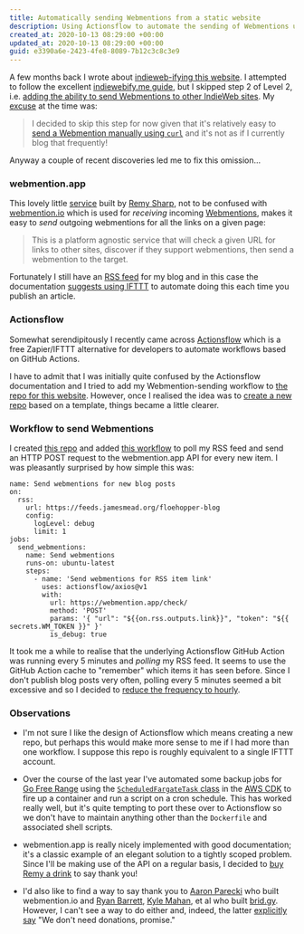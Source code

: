```yaml
---
title: Automatically sending Webmentions from a static website
description: Using Actionsflow to automate the sending of Webmentions using webmention.app
created_at: 2020-10-13 08:29:00 +00:00
updated_at: 2020-10-13 08:29:00 +00:00
guid: e3390a6e-2423-4fe8-8089-7b12c3c8c3e9
---
```


A few months back I wrote about [indieweb-ifying this website][]. I attempted to follow the excellent [indiewebify.me guide][], but I skipped step 2 of Level 2, i.e. [adding the ability to send Webmentions to other IndieWeb sites][level2-step2]. My [excuse][level2-step2-excuse] at the time was:

> I decided to skip this step for now given that it's relatively easy to [send a Webmention manually using `curl`][send-webmention-using-curl] and it's not as if I currently blog that frequently!

Anyway a couple of recent discoveries led me to fix this omission...

### webmention.app

This lovely little [service][webmention.app] built by [Remy Sharp][], not to be confused with [webmention.io][] which is used for _receiving_ incoming [Webmentions][], makes it easy to _send_ outgoing webmentions for all the links on a given page:

> This is a platform agnostic service that will check a given URL for links to other sites, discover if they support webmentions, then send a webmention to the target.

Fortunately I still have an [RSS feed][] for my blog and in this case the documentation [suggests using IFTTT][] to automate doing this each time you publish an article.

### Actionsflow

Somewhat serendipitously I recently came across [Actionsflow][] which is a free Zapier/IFTTT alternative for developers to automate workflows based on GitHub Actions.

I have to admit that I was initially quite confused by the Actionsflow documentation and I tried to add my Webmention-sending workflow to [the repo for this website][website-repo]. However, once I realised the idea was to [create a new repo][] based on a template, things became a little clearer.

### Workflow to send Webmentions

I created [this repo][send-webmentions-repo] and added [this workflow][send-webmentions-workflow] to poll my RSS feed and send an HTTP POST request to the webmention.app API for every new item. I was pleasantly surprised by how simple this was:

    name: Send webmentions for new blog posts
    on:
      rss:
        url: https://feeds.jamesmead.org/floehopper-blog
        config:
          logLevel: debug
          limit: 1
    jobs:
      send_webmentions:
        name: Send webmentions
        runs-on: ubuntu-latest
        steps:
          - name: 'Send webmentions for RSS item link'
            uses: actionsflow/axios@v1
            with:
              url: https://webmention.app/check/
              method: 'POST'
              params: '{ "url": "${{on.rss.outputs.link}}", "token": "${{ secrets.WM_TOKEN }}" }'
              is_debug: true

It took me a while to realise that the underlying Actionsflow GitHub Action was running every 5 minutes and _polling_ my RSS feed. It seems to use the GitHub Action cache to "remember" which items it has seen before. Since I don't publish blog posts very often, polling every 5 minutes seemed a bit excessive and so I decided to [reduce the frequency to hourly][reduce-frequency].

### Observations

* I'm not sure I like the design of Actionsflow which means creating a new repo, but perhaps this would make more sense to me if I had more than one workflow. I suppose this repo is roughly equivalent to a single IFTTT account.

* Over the course of the last year I've automated some backup jobs for [Go Free Range][] using the [`ScheduledFargateTask` class][ScheduledFargateTask] in the [AWS CDK][] to fire up a container and run a script on a cron schedule. This has worked really well, but it's quite tempting to port these over to Actionsflow so we don't have to maintain anything other than the `Dockerfile` and associated shell scripts.

* webmention.app is really nicely implemented with good documentation; it's a classic example of an elegant solution to a tightly scoped problem. Since I'll be making use of the API on a regular basis, I decided to [buy Remy a drink][] to say thank you!

* I'd also like to find a way to say thank you to [Aaron Parecki][] who built webmention.io and [Ryan Barrett][], [Kyle Mahan][], et al who built [brid.gy][]. However, I can't see a way to do either and, indeed, the latter [explicitly say][brid.gy-cost] "We don't need donations, promise."


[indieweb-ifying this website]: https://jamesmead.org/blog/2020-06-27-indieweb-ifying-my-personal-website
[indiewebify.me guide]: https://indiewebify.me/
[level2-step2]: https://indiewebify.me/#send-webmentions
[level2-step2-excuse]: https://jamesmead.org/blog/2020-06-27-indieweb-ifying-my-personal-website#publishing-on-the-indieweb
[send-webmention-using-curl]: https://indieweb.org/webmention-implementation-guide#One-liner_webmentions
[Remy Sharp]: https://remysharp.com/
[webmention.app]: https://webmention.app/
[RSS feed]: https://feeds.jamesmead.org/floehopper-blog
[suggests using IFTTT]: https://webmention.app/docs#using-ifttt-to-trigger-checks
[Actionsflow]: https://actionsflow.github.io/docs/
[website-repo]: https://github.com/floehopper/jamesmead.org
[create a new repo]: https://github.com/actionsflow/actionsflow-workflow-default/generate
[send-webmentions-repo]: https://github.com/floehopper/send-webmentions
[send-webmentions-workflow]: https://github.com/floehopper/send-webmentions/blob/main/workflows/send-webmentions.yml
[reduce-frequency]: https://github.com/floehopper/send-webmentions/commit/eb5a9cb573b1c532c92143b7fb2aed260c5fa552
[webmention.io]: https://webmention.io/
[Webmentions]: https://indieweb.org/Webmention
[ScheduledFargateTask]: https://docs.aws.amazon.com/cdk/api/latest/typescript/api/aws-ecs-patterns/scheduledfargatetask.html#aws_ecs_patterns_ScheduledFargateTask
[Go Free Range]: https://gofreerange.com
[AWS CDK]: https://aws.amazon.com/cdk/
[buy Remy a drink]: https://paypal.me/rem
[Aaron Parecki]: https://aaronparecki.com/
[brid.gy]: https://brid.gy/
[brid.gy-cost]: https://brid.gy/about#cost
[Ryan Barrett]: https://snarfed.org/
[Kyle Mahan]: https://kylewm.com/
